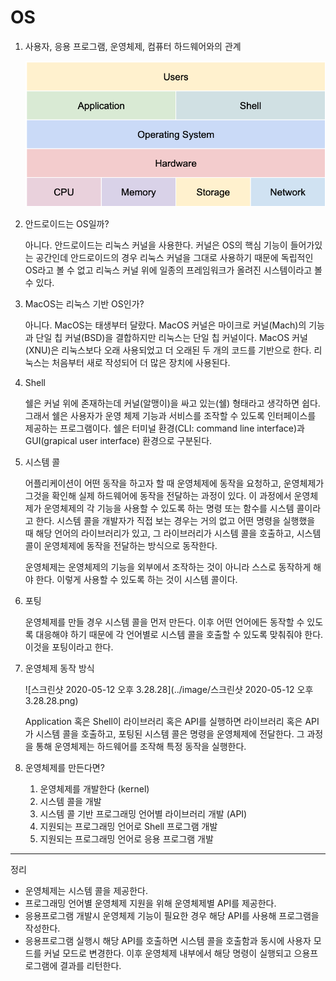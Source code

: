 # OS

1. 사용자, 응용 프로그램, 운영체제, 컴퓨터 하드웨어와의 관계

   ![os](./image/os.png)

2. 안드로이드는 OS일까?

   아니다. 안드로이드는 리눅스 커널을 사용한다. 커널은 OS의 핵심 기능이 들어가있는 공간인데 안드로이드의 경우 리눅스 커널을 그대로 사용하기 때문에 독립적인 OS라고 볼 수 없고 리눅스 커널 위에 일종의 프레임워크가 올려진 시스템이라고 볼 수 있다.

3. MacOS는 리눅스 기반 OS인가?

   아니다. MacOS는 태생부터 달랐다. MacOS 커널은 마이크로 커널(Mach)의 기능과 단일 칩 커널(BSD)을 결합하지만 리눅스는 단일 칩 커널이다. MacOS 커널(XNU)은 리눅스보다 오래 사용되었고 더 오래된 두 개의 코드를 기반으로 한다. 리눅스는 처음부터 새로 작성되어 더 많은 장치에 사용된다.

4. Shell

   쉘은 커널 위에 존재하는데 커널(알맹이)을 싸고 있는(쉘) 형태라고 생각하면 쉽다. 그래서 쉘은 사용자가 운영 체제 기능과 서비스를 조작할 수 있도록 인터페이스를 제공하는 프로그램이다. 쉘은 터미널 환경(CLI: command line interface)과 GUI(grapical user interface) 환경으로 구분된다.

5. 시스템 콜

   어플리케이션이 어떤 동작을 하고자 할 때 운영체제에 동작을 요청하고, 운영체제가 그것을 확인해 실제 하드웨어에 동작을 전달하는 과정이 있다. 이 과정에서 운영체제가 운영체제의 각 기능을 사용할 수 있도록 하는 명령 또는 함수를 시스템 콜이라고 한다. 시스템 콜을 개발자가 직접 보는 경우는 거의 없고 어떤 명령을 실행했을 때 해당 언어의 라이브러리가 있고, 그 라이브러리가 시스템 콜을 호출하고, 시스템 콜이 운영체제에 동작을 전달하는 방식으로 동작한다.

   운영체제는 운영체제의 기능을 외부에서 조작하는 것이 아니라 스스로 동작하게 해야 한다. 이렇게 사용할 수 있도록 하는 것이 시스템 콜이다.

6. 포팅

   운영체제를 만들 경우 시스템 콜을 먼저 만든다. 이후 어떤 언어에든 동작할 수 있도록 대응해야 하기 때문에 각 언어별로 시스템 콜을 호출할 수 있도록 맞춰줘야 한다. 이것을 포팅이라고 한다.

7. 운영체제 동작 방식

   ![스크린샷 2020-05-12 오후 3.28.28](../image/스크린샷 2020-05-12 오후 3.28.28.png)

   Application 혹은 Shell이 라이브러리 혹은 API를 실행하면 라이브러리 혹은 API가 시스템 콜을 호출하고, 포팅된 시스템 콜은 명령을 운영체제에 전달한다. 그 과정을 통해 운영체제는 하드웨어를 조작해 특정 동작을 실행한다.

8. 운영체제를 만든다면?

   1. 운영체제를 개발한다 (kernel)
   2. 시스템 콜을 개발
   3. 시스템 콜 기반 프로그래밍 언어별 라이브러리 개발 (API)
   4. 지원되는 프로그래밍 언어로 Shell 프로그램 개발
   5. 지원되는 프로그래밍 언어로 응용 프로그램 개발

---

정리

* 운영체제는 시스템 콜을 제공한다.
* 프로그래밍 언어별 운영체제 지원을 위해 운영체제별 API를 제공한다.
* 응용프로그램 개발시 운영체제 기능이 필요한 경우 해당 API를 사용해 프로그램을 작성한다.
* 응용프로그램 실행시 해당 API를 호출하면 시스템 콜을 호출함과 동시에 사용자 모드를 커널 모드로 변경한다. 이후 운영체제 내부에서 해당 명령이 실행되고 으용프로그램에 결과를 리턴한다.